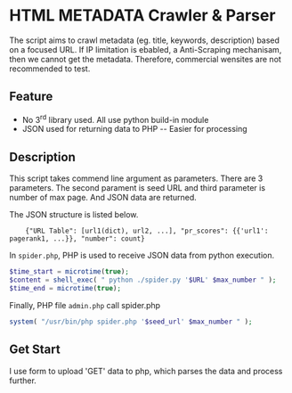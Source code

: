 # HTML METADATA Crawler & Parser
The script aims to crawl metadata (eg. title, keywords, description) based on a focused URL. If IP limitation is ebabled, a Anti-Scraping mechanisam, then we cannot get the metadata. Therefore, commercial wensites are not recommended to test.


## Feature
- No 3<sup>rd</sup> library used. All use python build-in module
- JSON used for returning data to PHP -- Easier for processing


## Description
This script takes commend line argument as parameters. There are 3 parameters. The second parament is seed URL and third parameter is number of max page. And JSON data are returned. <br>

The JSON structure is listed below.<br>
```
    {"URL Table": [url1(dict), url2, ...], "pr_scores": {{'url1': pagerank1, ...}}, "number": count}
```

In `spider.php`, PHP is used to receive JSON data from python execution.<br>
```php
$time_start = microtime(true);
$content = shell_exec( " python ./spider.py '$URL' $max_number " );
$time_end = microtime(true);
```

Finally, PHP file `admin.php` call spider.php
```PHP
system( "/usr/bin/php spider.php '$seed_url' $max_number " );
```

## Get Start
I use form to upload 'GET' data to php, which parses the data and process further.<br />
